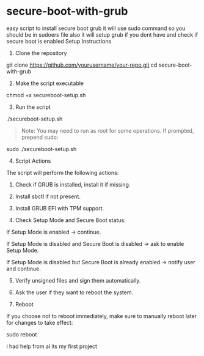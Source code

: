 # secure-boot-with-grub
easy script to install secure boot grub 
it will use sudo command so you should be in sudoers file also it will setup grub if you dont have and check if secure boot is enabled 
Setup Instructions

1. Clone the repository

git clone https://github.com/yourusername/your-repo.git
cd secure-boot-with-grub

2. Make the script executable

chmod +x secureboot-setup.sh

3. Run the script

./secureboot-setup.sh

> Note: You may need to run as root for some operations. If prompted, prepend sudo:



sudo ./secureboot-setup.sh

4. Script Actions

The script will perform the following actions:

1. Check if GRUB is installed, install it if missing.


2. Install sbctl if not present.


3. Install GRUB EFI with TPM support.


4. Check Setup Mode and Secure Boot status:

If Setup Mode is enabled → continue.

If Setup Mode is disabled and Secure Boot is disabled → ask to enable Setup Mode.

If Setup Mode is disabled but Secure Boot is already enabled → notify user and continue.



5. Verify unsigned files and sign them automatically.


6. Ask the user if they want to reboot the system.



5. Reboot

If you choose not to reboot immediately, make sure to manually reboot later for changes to take effect:

sudo reboot

i had help from ai its my first project 
